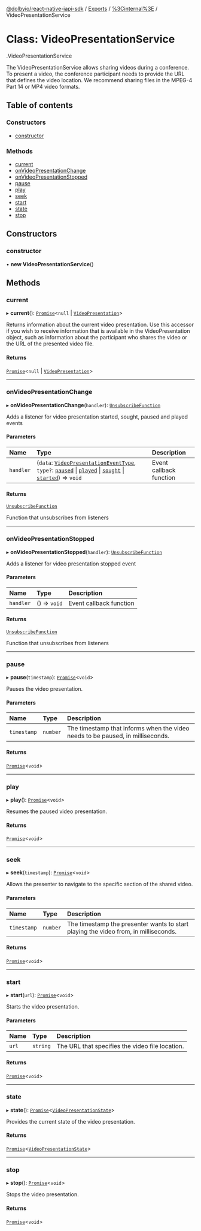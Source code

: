 [@dolbyio/react-native-iapi-sdk](../README.md) / [Exports](../modules.md) / [%3Cinternal%3E](../modules/_internal_.md) / VideoPresentationService

# Class: VideoPresentationService

[<internal>](../modules/_internal_.md).VideoPresentationService

The VideoPresentationService allows sharing videos during a conference.
To present a video, the conference participant needs to provide the URL that
defines the video location. We recommend sharing files in the MPEG-4 Part 14 or MP4 video formats.

## Table of contents

### Constructors

- [constructor](_internal_.VideoPresentationService.md#constructor)

### Methods

- [current](_internal_.VideoPresentationService.md#current)
- [onVideoPresentationChange](_internal_.VideoPresentationService.md#onvideopresentationchange)
- [onVideoPresentationStopped](_internal_.VideoPresentationService.md#onvideopresentationstopped)
- [pause](_internal_.VideoPresentationService.md#pause)
- [play](_internal_.VideoPresentationService.md#play)
- [seek](_internal_.VideoPresentationService.md#seek)
- [start](_internal_.VideoPresentationService.md#start)
- [state](_internal_.VideoPresentationService.md#state)
- [stop](_internal_.VideoPresentationService.md#stop)

## Constructors

### constructor

• **new VideoPresentationService**()

## Methods

### current

▸ **current**(): [`Promise`](../modules/_internal_.md#promise)<``null`` \| [`VideoPresentation`](../interfaces/_internal_.VideoPresentation.md)\>

Returns information about the current video presentation. Use this accessor
if you wish to receive information that is available in the VideoPresentation
object, such as information about the participant who shares the video or the
URL of the presented video file.

#### Returns

[`Promise`](../modules/_internal_.md#promise)<``null`` \| [`VideoPresentation`](../interfaces/_internal_.VideoPresentation.md)\>

___

### onVideoPresentationChange

▸ **onVideoPresentationChange**(`handler`): [`UnsubscribeFunction`](../modules/_internal_.md#unsubscribefunction)

Adds a listener for video presentation started, sought, paused and played events

#### Parameters

| Name | Type | Description |
| :------ | :------ | :------ |
| `handler` | (`data`: [`VideoPresentationEventType`](../interfaces/_internal_.VideoPresentationEventType.md), `type?`: [`paused`](../modules/_internal_.md#paused) \| [`played`](../modules/_internal_.md#played) \| [`sought`](../modules/_internal_.md#sought) \| [`started`](../modules/_internal_.md#started)) => `void` | Event callback function |

#### Returns

[`UnsubscribeFunction`](../modules/_internal_.md#unsubscribefunction)

Function that unsubscribes from listeners

___

### onVideoPresentationStopped

▸ **onVideoPresentationStopped**(`handler`): [`UnsubscribeFunction`](../modules/_internal_.md#unsubscribefunction)

Adds a listener for video presentation stopped event

#### Parameters

| Name | Type | Description |
| :------ | :------ | :------ |
| `handler` | () => `void` | Event callback function |

#### Returns

[`UnsubscribeFunction`](../modules/_internal_.md#unsubscribefunction)

Function that unsubscribes from listeners

___

### pause

▸ **pause**(`timestamp`): [`Promise`](../modules/_internal_.md#promise)<`void`\>

Pauses the video presentation.

#### Parameters

| Name | Type | Description |
| :------ | :------ | :------ |
| `timestamp` | `number` | The timestamp that informs when the video needs to be paused, in milliseconds. |

#### Returns

[`Promise`](../modules/_internal_.md#promise)<`void`\>

___

### play

▸ **play**(): [`Promise`](../modules/_internal_.md#promise)<`void`\>

Resumes the paused video presentation.

#### Returns

[`Promise`](../modules/_internal_.md#promise)<`void`\>

___

### seek

▸ **seek**(`timestamp`): [`Promise`](../modules/_internal_.md#promise)<`void`\>

Allows the presenter to navigate to the specific section of the shared video.

#### Parameters

| Name | Type | Description |
| :------ | :------ | :------ |
| `timestamp` | `number` | The timestamp the presenter wants to start playing the video from, in milliseconds. |

#### Returns

[`Promise`](../modules/_internal_.md#promise)<`void`\>

___

### start

▸ **start**(`url`): [`Promise`](../modules/_internal_.md#promise)<`void`\>

Starts the video presentation.

#### Parameters

| Name | Type | Description |
| :------ | :------ | :------ |
| `url` | `string` | The URL that specifies the video file location. |

#### Returns

[`Promise`](../modules/_internal_.md#promise)<`void`\>

___

### state

▸ **state**(): [`Promise`](../modules/_internal_.md#promise)<[`VideoPresentationState`](../enums/_internal_.VideoPresentationState.md)\>

Provides the current state of the video presentation.

#### Returns

[`Promise`](../modules/_internal_.md#promise)<[`VideoPresentationState`](../enums/_internal_.VideoPresentationState.md)\>

___

### stop

▸ **stop**(): [`Promise`](../modules/_internal_.md#promise)<`void`\>

Stops the video presentation.

#### Returns

[`Promise`](../modules/_internal_.md#promise)<`void`\>

